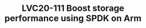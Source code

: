 ---
categories:
- lvc20
description: 'Slack channel to chat with speaker during live broadcast: https://linaroconnect.slack.com/archives/C01ALS2JHQX<br><br>Arm
  servers, an important player in data center technology, are well suited for storage
  workloads. It''s critical to explore techniques to improve storage performance on
  Arm servers. This session shares practices to boost storage IO performance on Arm
  servers with SPDK, which get extremely high performance with techniques of running
  at user level, Poll Mode Drivers (PMDs) and shared-nothing design.<br>We have done
  much work to dig what SPDK brings for Arm servers, including using SPDK NVMe-over-RDMA
  to access remote NVMe devices, using SPDK OCF to enhance the low speed devices and
  SPDK Vhost to improve the IOs of virtual machines. And we collect many exciting
  profiling data to share. Besides, optimization has been made in base64, CRC and
  atomic operations utilizing Arm hardware features, which are also meaningful to
  other projects optimization on Arm.'
image: /assets/images/featured-images/lvc20/LVC20-111.png
session_id: LVC20-111
session_room: '[Track 3] DataCenter'
session_slot:
  end_time: 2020-09-22 13:55
  start_time: 2020-09-22 13:30
session_speakers:
- speaker_bio: Richael is software engineer from Arm. She has strong expertise in
    cloud storage technology, covering NVMe-oF, kernel, distribute storage system
    and solutions.&lt;br /&gt; Richael has rich experience in workloads profiling,
    tuning and optimization on Arm. As an active contributor to open source community,
    Richael is now focusing on SPDK and Ceph projects.
  speaker_company: arm
  speaker_image: http://avatars.sched.co/3/db/10401313/avatar.jpg.320x320px.jpg?a44
  speaker_name: richael zhuang
  speaker_position: software engineer
  speaker_role: attendee, speaker
session_track: Data Center
tag: session
tags: Data Center
title: LVC20-111 Boost storage performance using SPDK on Arm
---